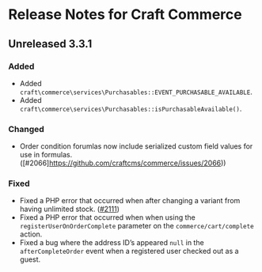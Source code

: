 # Release Notes for Craft Commerce

## Unreleased 3.3.1

### Added
- Added `craft\commerce\services\Purchasables::EVENT_PURCHASABLE_AVAILABLE`.
- Added `craft\commerce\services\Purchasables::isPurchasableAvailable()`.

### Changed
- Order condition forumlas now include serialized custom field values for use in formulas. ([#2066]https://github.com/craftcms/commerce/issues/2066))

### Fixed
- Fixed a PHP error that occurred when after changing a variant from having unlimited stock. ([#2111](https://github.com/craftcms/commerce/issues/2111))
- Fixed a PHP error that occurred when when using the `registerUserOnOrderComplete` parameter on the `commerce/cart/complete` action.
- Fixed a bug where the address ID’s appeared `null` in the `afterCompleteOrder` event when a registered user checked out as a guest.  